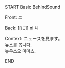 START
Basic BehindSound

Front:
ニ


Back:
[[に]] ni 니


Context:
ニュースを見ます。  
뉴스를 봅니다.  
뉴우스오 미마스.  
<!--ID: 1746587006890-->
END